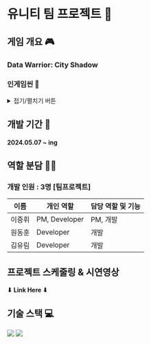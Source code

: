 # 유니티 팀 프로젝트 👥
## 게임 개요 🎮
### Data Warrior: City Shadow

### 인게임씬 🔎
<details>
<summary>접기/펼치기 버튼</summary> 
<div markdown="1">

#### 메뉴 씬

#### 로딩 씬

#### 게임 씬1

#### 게임 씬2

#### 게임 씬3

</div>
</details>

## 개발 기간 📅
#### 2024.05.07 ~ ing

## 역할 분담 🧑‍💻
### 개발 인원 : 3명 [팀프로젝트]
| 이름 | 개인 역할 | 담당 역할 및 기능 |
| ------ | ---------- | ------ |
| 이중휘 | PM, Developer | PM, 개발 |
| 원동훈 | Developer | 개발 |
| 김유림 | Developer | 개발 |

## 프로젝트 스케줄링 & 시연영상 
#### ⬇ Link Here ⬇
 
## 기술 스택 💻
<img src="https://img.shields.io/badge/Unity-FFFFFF?style=for-the-badge&logo=Unity&logoColor=black">
<img src="https://img.shields.io/badge/csharp-512BD4?style=for-the-badge&logo=csharp&logoColor=white">

